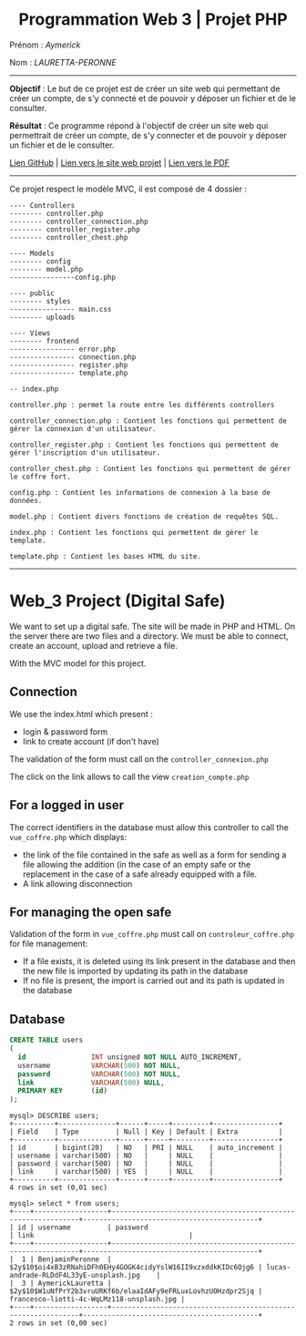 # <center> Programmation Web 3 | Projet PHP </center>

Prénom : <em>Aymerick</em>

Nom : <em>LAURETTA-PERONNE</em>

----

__Objectif__ : Le but de ce projet est de créer un site web qui permettant de créer un compte, de s'y connecté et de pouvoir y déposer un fichier et de le consulter.

__Résultat__ : Ce programme répond à l'objectif de créer un site web qui permettrait de créer un compte, de s'y connecter et de pouvoir y déposer un fichier et de le consulter.

<a href="https://github.com/BenjaminPeronne/Web3_Project">Lien GitHub</a> | <a href="https://coffre-fort.benjaminperonne.fr">Lien vers le site web projet</a> | <a href="https://github.com/BenjaminPeronne/Web3_Project/blob/main/Projet_programmation_WEB.pdf">Lien vers le PDF</a>

---

Ce projet respect le modèle MVC, il est composé de 4 dossier :
```
---- Controllers 
-------- controller.php 
-------- controller_connection.php 
-------- controller_register.php 
-------- controller_chest.php 

---- Models
-------- config
-------- model.php 
----------------config.php 

---- public
-------- styles
---------------- main.css
-------- uploads

---- Views
-------- frontend
---------------- error.php
---------------- connection.php
---------------- register.php
---------------- template.php

-- index.php
```

```
controller.php : permet la route entre les différents controllers

controller_connection.php : Contient les fonctions qui permettent de gérer la connexion d'un utilisateur.

controller_register.php : Contient les fonctions qui permettent de gérer l'inscription d'un utilisateur.

controller_chest.php : Contient les fonctions qui permettent de gérer le coffre fort.

config.php : Contient les informations de connexion à la base de données.

model.php : Contient divers fonctions de création de requêtes SQL.

index.php : Contient les fonctions qui permettent de gérer le template.

template.php : Contient les bases HTML du site.
```

---
# Web_3 Project (Digital Safe)

We want to set up a digital safe. The site will be made in PHP and HTML. On the server there are two files and a directory. We must be able to connect, create an account, upload and retrieve a file.

With the MVC model for this project.

## Connection

We use the index.html which present :
- login & password form
- link to create account (if don't have) 

The validation of the form must call on the `controller_connexion.php `

The click on the link allows to call the view `creation_compte.php`

## For a logged in user
The correct identifiers in the database must allow this controller to call the `vue_coffre.php` which displays:
- the link of the file contained in the safe as well as a form for sending a file allowing the addition (in the case of an empty safe or the replacement in the case of a safe already equipped with a file.
- A link allowing disconnection

## For managing the open safe
Validation of the form in `vue_coffre.php` must call on `controleur_coffre.php` for file management:
- If a file exists, it is deleted using its link present in the database and then the new file is imported by updating its path in the database
- If no file is present, the import is carried out and its path is updated in the database

## Database

```sql
CREATE TABLE users
(
  id                INT unsigned NOT NULL AUTO_INCREMENT,
  username          VARCHAR(500) NOT NULL,               
  password          VARCHAR(500) NOT NULL,                
  link              VARCHAR(500) NULL,                
  PRIMARY KEY       (id)                                  
);
```

```
mysql> DESCRIBE users;
+----------+--------------+------+-----+---------+----------------+
| Field    | Type         | Null | Key | Default | Extra          |
+----------+--------------+------+-----+---------+----------------+
| id       | bigint(20)   | NO   | PRI | NULL    | auto_increment |
| username | varchar(500) | NO   |     | NULL    |                |
| password | varchar(500) | NO   |     | NULL    |                |
| link     | varchar(500) | YES  |     | NULL    |                |
+----------+--------------+------+-----+---------+----------------+
4 rows in set (0,01 sec)
```

```
mysql> select * from users;
+----+------------------+--------------------------------------------------------------+-------------------------------------------+
| id | username         | password                                                     | link                                      |
+----+------------------+--------------------------------------------------------------+-------------------------------------------+
|  1 | BenjaminPeronne  | $2y$10$oi4xB3zRNahiDFh0EHy4GOGK4cidyYslW16II9xzxddkKIDc6Ojg6 | lucas-andrade-RLDdF4L33yE-unsplash.jpg    |
|  3 | AymerickLauretta | $2y$10$W1uNfPrY2b3vruURKf6b/elaaIdAFy9eFRLuxLovhzUOHzdpr2Sjq | francesco-liotti-4c-WqLMz118-unsplash.jpg |
+----+------------------+--------------------------------------------------------------+-------------------------------------------+
2 rows in set (0,00 sec)
```
